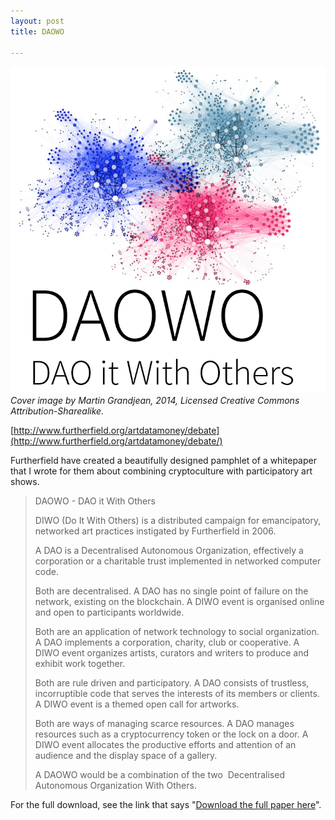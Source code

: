 ```yaml
---
layout: post
title: DAOWO

---
```


[![DAOWO](/assets/2015/daowo-cover.png)](http://www.furtherfield.org/artdatamoney/debate/)
*Cover image by Martin Grandjean, 2014, Licensed Creative Commons Attribution-Sharealike.*

[http://www.furtherfield.org/artdatamoney/debate](http://www.furtherfield.org/artdatamoney/debate/)

Furtherfield have created a beautifully designed pamphlet of a whitepaper that I wrote for them about combining cryptoculture with participatory art shows.

> DAOWO - DAO it With Others
>
> DIWO (Do It With Others) is a distributed campaign for emancipatory, networked art practices instigated by Furtherfield in 2006.
>
> A DAO is a Decentralised Autonomous Organization, effectively a corporation or a charitable trust implemented in networked computer code.
>
> Both are decentralised. A DAO has no single point of failure on the network, existing on the blockchain. A DIWO event is organised online and open to participants worldwide.
>
> Both are an application of network technology to social organization. A DAO implements a corporation, charity, club or co­operative. A DIWO event organizes artists, curators and writers to produce and exhibit work together.
>
> Both are rule driven and participatory. A DAO consists of trustless, incorruptible code that serves the interests of its members or clients. A DIWO event is a themed open call for artworks.
>
> Both are ways of managing scarce resources. A DAO manages resources such as a cryptocurrency token or the lock on a door. A DIWO event allocates the productive efforts and attention of an audience and the display space of a gallery.
>
> A DAOWO would be a combination of the two ­ Decentralised Autonomous Organization With Others.

For the full download, see the link that says "[Download the full paper here](http://www.furtherfield.org/artdatamoney/debate/)".
